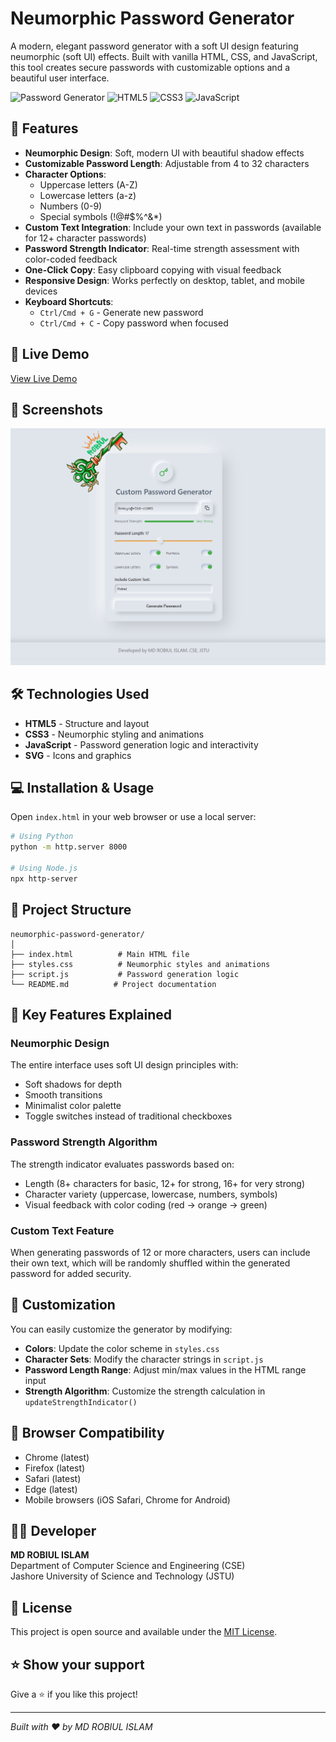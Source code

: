 # Neumorphic Password Generator

A modern, elegant password generator with a soft UI design featuring neumorphic (soft UI) effects. Built with vanilla HTML, CSS, and JavaScript, this tool creates secure passwords with customizable options and a beautiful user interface.

![Password Generator](https://img.shields.io/badge/Password-Generator-4CAF50?style=for-the-badge)
![HTML5](https://img.shields.io/badge/HTML5-E34F26?style=for-the-badge&logo=html5&logoColor=white)
![CSS3](https://img.shields.io/badge/CSS3-1572B6?style=for-the-badge&logo=css3&logoColor=white)
![JavaScript](https://img.shields.io/badge/JavaScript-F7DF1E?style=for-the-badge&logo=javascript&logoColor=black)

## 🎨 Features

- **Neumorphic Design**: Soft, modern UI with beautiful shadow effects
- **Customizable Password Length**: Adjustable from 4 to 32 characters
- **Character Options**: 
  - Uppercase letters (A-Z)
  - Lowercase letters (a-z)
  - Numbers (0-9)
  - Special symbols (!@#$%^&*)
- **Custom Text Integration**: Include your own text in passwords (available for 12+ character passwords)
- **Password Strength Indicator**: Real-time strength assessment with color-coded feedback
- **One-Click Copy**: Easy clipboard copying with visual feedback
- **Responsive Design**: Works perfectly on desktop, tablet, and mobile devices
- **Keyboard Shortcuts**: 
  - `Ctrl/Cmd + G` - Generate new password
  - `Ctrl/Cmd + C` - Copy password when focused

## 🚀 Live Demo

[View Live Demo](https://roobiul.github.io/Password-Generator/)

## 📸 Screenshots

![Screenshots](https://github.com/roobiul/Password-Generator/blob/main/Screenshot%20.png)

## 🛠️ Technologies Used

- **HTML5** - Structure and layout
- **CSS3** - Neumorphic styling and animations
- **JavaScript** - Password generation logic and interactivity
- **SVG** - Icons and graphics

## 💻 Installation & Usage

Open `index.html` in your web browser or use a local server:
```bash
# Using Python
python -m http.server 8000

# Using Node.js
npx http-server
```

## 📁 Project Structure

```
neumorphic-password-generator/
│
├── index.html          # Main HTML file
├── styles.css          # Neumorphic styles and animations
├── script.js           # Password generation logic
└── README.md          # Project documentation
```

## 🎯 Key Features Explained

### Neumorphic Design
The entire interface uses soft UI design principles with:
- Soft shadows for depth
- Smooth transitions
- Minimalist color palette
- Toggle switches instead of traditional checkboxes

### Password Strength Algorithm
The strength indicator evaluates passwords based on:
- Length (8+ characters for basic, 12+ for strong, 16+ for very strong)
- Character variety (uppercase, lowercase, numbers, symbols)
- Visual feedback with color coding (red → orange → green)

### Custom Text Feature
When generating passwords of 12 or more characters, users can include their own text, which will be randomly shuffled within the generated password for added security.

## 🔧 Customization

You can easily customize the generator by modifying:

- **Colors**: Update the color scheme in `styles.css`
- **Character Sets**: Modify the character strings in `script.js`
- **Password Length Range**: Adjust min/max values in the HTML range input
- **Strength Algorithm**: Customize the strength calculation in `updateStrengthIndicator()`

## 📱 Browser Compatibility

- Chrome (latest)
- Firefox (latest)
- Safari (latest)
- Edge (latest)
- Mobile browsers (iOS Safari, Chrome for Android)

## 👨‍💻 Developer

**MD ROBIUL ISLAM**  
Department of Computer Science and Engineering (CSE)  
Jashore University of Science and Technology (JSTU)

## 📄 License

This project is open source and available under the [MIT License](LICENSE).


## ⭐ Show your support

Give a ⭐️ if you like this project!

---

*Built with ❤️ by MD ROBIUL ISLAM*
